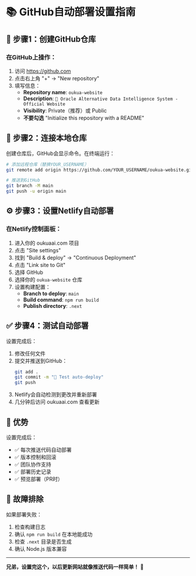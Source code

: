 # 📚 GitHub自动部署设置指南

## 🚀 步骤1：创建GitHub仓库

### 在GitHub上操作：
1. 访问 https://github.com
2. 点击右上角 "+" → "New repository"
3. 填写信息：
   - **Repository name**: `oukua-website`
   - **Description**: `🔮 Oracle Alternative Data Intelligence System - Official Website`
   - **Visibility**: Private（推荐）或 Public
   - **不要勾选** "Initialize this repository with a README"

## 🔗 步骤2：连接本地仓库

创建仓库后，GitHub会显示命令。在终端运行：

```bash
# 添加远程仓库（替换YOUR_USERNAME）
git remote add origin https://github.com/YOUR_USERNAME/oukua-website.git

# 推送到GitHub
git branch -M main
git push -u origin main
```

## ⚙️ 步骤3：设置Netlify自动部署

### 在Netlify控制面板：
1. 进入你的 oukuaai.com 项目
2. 点击 "Site settings"
3. 找到 "Build & deploy" → "Continuous Deployment"
4. 点击 "Link site to Git"
5. 选择 GitHub
6. 选择你的 `oukua-website` 仓库
7. 设置构建配置：
   - **Branch to deploy**: `main`
   - **Build command**: `npm run build`
   - **Publish directory**: `.next`

## ✅ 步骤4：测试自动部署

设置完成后：
1. 修改任何文件
2. 提交并推送到GitHub：
   ```bash
   git add .
   git commit -m "🔮 Test auto-deploy"
   git push
   ```
3. Netlify会自动检测到更改并重新部署
4. 几分钟后访问 oukuaai.com 查看更新

## 🎯 优势

设置完成后：
- ✅ 每次推送代码自动部署
- ✅ 版本控制和回滚
- ✅ 团队协作支持
- ✅ 部署历史记录
- ✅ 预览部署（PR时）

## 🔧 故障排除

如果部署失败：
1. 检查构建日志
2. 确认 `npm run build` 在本地能成功
3. 检查 `.next` 目录是否生成
4. 确认 Node.js 版本兼容

---

**兄弟，设置完这个，以后更新网站就像推送代码一样简单！** 🚀
